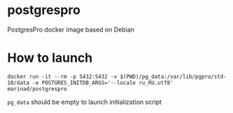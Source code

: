 # postgrespro

PostgresPro docker image based on Debian

# How to launch

`docker run -it --rm -p 5432:5432 -v $(PWD)/pg_data:/var/lib/pgpro/std-10/data -e POSTGRES_INITDB_ARGS='--locale ru_RU.utf8' marinad/postgrespro`

`pg_data` should be empty to launch initialization script
